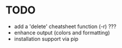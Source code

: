 TODO
=====

* add a 'delete' cheatsheet function (-r) ???
* enhance output (colors and formatting)
* installation support via pip
